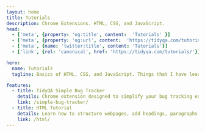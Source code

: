 ```yaml
---
layout: home
title: Tutorials
description: Chrome Extensions. HTML, CSS, and JavaScript.
head:
  - ['meta', {property: 'og:title', content:  'Tutorials' }]
  - ['meta', {property: 'og:url', content:  'https://tidyqa.com/tutorials/' }] 
  - ['meta', {name: 'twitter:title', content: 'Tutorials'}]
  - ['link', {rel: 'canonical', href: 'https://tidyqa.com/tutorials/'}]

hero:
  name: Tutorials
  tagline: Basics of HTML, CSS, and JavaScript. Things that I have learned and I want to share.

features:
  - title: TidyQA Simple Bug Tracker
    details: Chrome extension designed to simplify your bug tracking experience while you browse the web.
    link: /simple-bug-tracker/
  - title: HTML Tutorial
    details: Learn how to structure webpages, add headings, paragraphs, links, images, and lists.
    link: /html/
---
```

